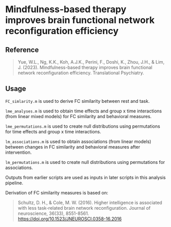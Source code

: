 # Mindfulness-based therapy improves brain functional network reconfiguration efficiency

## Reference
>Yue, W.L., Ng, K.K., Koh, A.J.K., Perini, F., Doshi, K., Zhou, J.H., & Lim, J. (2023). Mindfulness-based therapy improves brain functional network reconfiguration efficiency. Translational Psychiatry.

## Usage
`FC_simlarity.m` is used to derive FC similarity between rest and task.

`lme_analyses.m` is used to obtain time effects and group x time interactions (from linear mixed models) for FC similarity and behavioral measures.

`lme_permutations.m` is used to create null distributions using permutations for time effects and group x time interactions.

`lm_associations.m` is used to obtain associations (from linear models) between changes in FC similarity and behavioral measures after intervention.

`lm_permutations.m` is used to create null distributions using permutations for associations.


Outputs from earlier scripts are used as inputs in later scripts in this analysis pipeline.


Derivation of FC similarity measures is based on: 
>Schultz, D. H., & Cole, M. W. (2016). Higher intelligence is associated with less task-related brain network reconfiguration. Journal of neuroscience, 36(33), 8551-8561. https://doi.org/10.1523/JNEUROSCI.0358-16.2016
